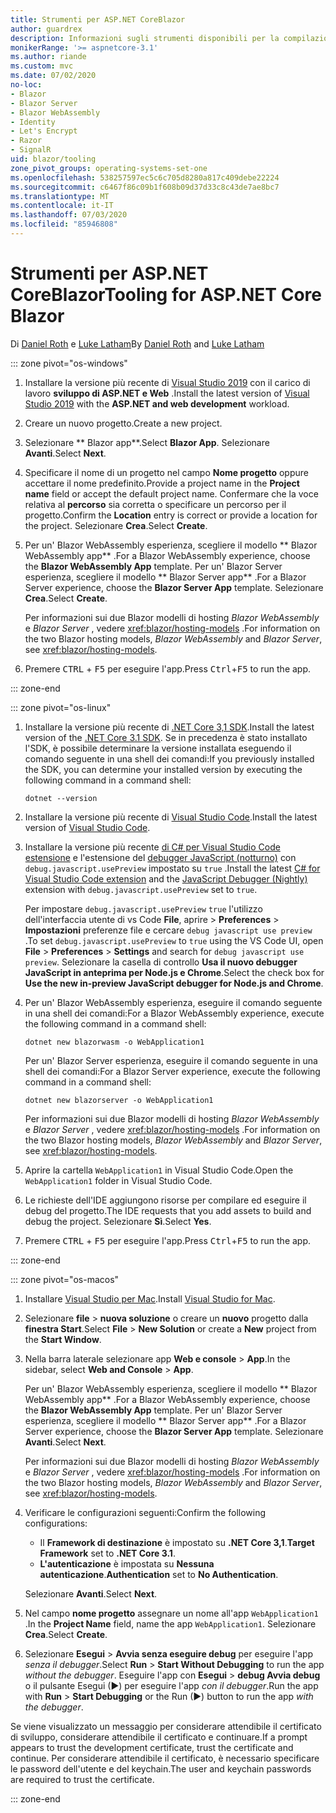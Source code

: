 ```yaml
---
title: Strumenti per ASP.NET CoreBlazor
author: guardrex
description: Informazioni sugli strumenti disponibili per la compilazione di Blazor app.
monikerRange: '>= aspnetcore-3.1'
ms.author: riande
ms.custom: mvc
ms.date: 07/02/2020
no-loc:
- Blazor
- Blazor Server
- Blazor WebAssembly
- Identity
- Let's Encrypt
- Razor
- SignalR
uid: blazor/tooling
zone_pivot_groups: operating-systems-set-one
ms.openlocfilehash: 538257597ec5c6c705d8280a817c409debe22224
ms.sourcegitcommit: c6467f86c09b1f608b09d37d33c8c43de7ae8bc7
ms.translationtype: MT
ms.contentlocale: it-IT
ms.lasthandoff: 07/03/2020
ms.locfileid: "85946808"
---
```

# <a name="tooling-for-aspnet-core-blazor"></a><span data-ttu-id="0258d-103">Strumenti per ASP.NET CoreBlazor</span><span class="sxs-lookup"><span data-stu-id="0258d-103">Tooling for ASP.NET Core Blazor</span></span>

<span data-ttu-id="0258d-104">Di [Daniel Roth](https://github.com/danroth27) e [Luke Latham](https://github.com/guardrex)</span><span class="sxs-lookup"><span data-stu-id="0258d-104">By [Daniel Roth](https://github.com/danroth27) and [Luke Latham](https://github.com/guardrex)</span></span>

::: zone pivot="os-windows"

1. <span data-ttu-id="0258d-105">Installare la versione più recente di [Visual Studio 2019](https://visualstudio.microsoft.com/downloads/) con il carico di lavoro **sviluppo di ASP.NET e Web** .</span><span class="sxs-lookup"><span data-stu-id="0258d-105">Install the latest version of [Visual Studio 2019](https://visualstudio.microsoft.com/downloads/) with the **ASP.NET and web development** workload.</span></span>

1. <span data-ttu-id="0258d-106">Creare un nuovo progetto.</span><span class="sxs-lookup"><span data-stu-id="0258d-106">Create a new project.</span></span>

1. <span data-ttu-id="0258d-107">Selezionare \*\* Blazor app\*\*.</span><span class="sxs-lookup"><span data-stu-id="0258d-107">Select **Blazor App**.</span></span> <span data-ttu-id="0258d-108">Selezionare **Avanti**.</span><span class="sxs-lookup"><span data-stu-id="0258d-108">Select **Next**.</span></span>

1. <span data-ttu-id="0258d-109">Specificare il nome di un progetto nel campo **Nome progetto** oppure accettare il nome predefinito.</span><span class="sxs-lookup"><span data-stu-id="0258d-109">Provide a project name in the **Project name** field or accept the default project name.</span></span> <span data-ttu-id="0258d-110">Confermare che la voce relativa al **percorso** sia corretta o specificare un percorso per il progetto.</span><span class="sxs-lookup"><span data-stu-id="0258d-110">Confirm the **Location** entry is correct or provide a location for the project.</span></span> <span data-ttu-id="0258d-111">Selezionare **Crea**.</span><span class="sxs-lookup"><span data-stu-id="0258d-111">Select **Create**.</span></span>

1. <span data-ttu-id="0258d-112">Per un' Blazor WebAssembly esperienza, scegliere il modello \*\* Blazor WebAssembly app\*\* .</span><span class="sxs-lookup"><span data-stu-id="0258d-112">For a Blazor WebAssembly experience, choose the **Blazor WebAssembly App** template.</span></span> <span data-ttu-id="0258d-113">Per un' Blazor Server esperienza, scegliere il modello \*\* Blazor Server app\*\* .</span><span class="sxs-lookup"><span data-stu-id="0258d-113">For a Blazor Server experience, choose the **Blazor Server App** template.</span></span> <span data-ttu-id="0258d-114">Selezionare **Crea**.</span><span class="sxs-lookup"><span data-stu-id="0258d-114">Select **Create**.</span></span>

   <span data-ttu-id="0258d-115">Per informazioni sui due Blazor modelli di hosting *Blazor WebAssembly* e *Blazor Server* , vedere <xref:blazor/hosting-models> .</span><span class="sxs-lookup"><span data-stu-id="0258d-115">For information on the two Blazor hosting models, *Blazor WebAssembly* and *Blazor Server*, see <xref:blazor/hosting-models>.</span></span>

1. <span data-ttu-id="0258d-116">Premere <kbd>CTRL</kbd> + <kbd>F5</kbd> per eseguire l'app.</span><span class="sxs-lookup"><span data-stu-id="0258d-116">Press <kbd>Ctrl</kbd>+<kbd>F5</kbd> to run the app.</span></span>

::: zone-end

::: zone pivot="os-linux"

1. <span data-ttu-id="0258d-117">Installare la versione più recente di [.NET Core 3,1 SDK](https://dotnet.microsoft.com/download/dotnet-core/3.1).</span><span class="sxs-lookup"><span data-stu-id="0258d-117">Install the latest version of the [.NET Core 3.1 SDK](https://dotnet.microsoft.com/download/dotnet-core/3.1).</span></span> <span data-ttu-id="0258d-118">Se in precedenza è stato installato l'SDK, è possibile determinare la versione installata eseguendo il comando seguente in una shell dei comandi:</span><span class="sxs-lookup"><span data-stu-id="0258d-118">If you previously installed the SDK, you can determine your installed version by executing the following command in a command shell:</span></span>

   ```dotnetcli
   dotnet --version
   ```

1. <span data-ttu-id="0258d-119">Installare la versione più recente di [Visual Studio Code](https://code.visualstudio.com/).</span><span class="sxs-lookup"><span data-stu-id="0258d-119">Install the latest version of [Visual Studio Code](https://code.visualstudio.com/).</span></span>

1. <span data-ttu-id="0258d-120">Installare la versione più recente [di C# per Visual Studio Code estensione](https://marketplace.visualstudio.com/items?itemName=ms-dotnettools.csharp) e l'estensione del [debugger JavaScript (notturno)](https://marketplace.visualstudio.com/items?itemName=ms-vscode.js-debug-nightly) con `debug.javascript.usePreview` impostato su `true` .</span><span class="sxs-lookup"><span data-stu-id="0258d-120">Install the latest [C# for Visual Studio Code extension](https://marketplace.visualstudio.com/items?itemName=ms-dotnettools.csharp) and the [JavaScript Debugger (Nightly)](https://marketplace.visualstudio.com/items?itemName=ms-vscode.js-debug-nightly) extension with `debug.javascript.usePreview` set to `true`.</span></span>

   <span data-ttu-id="0258d-121">Per impostare `debug.javascript.usePreview` `true` l'utilizzo dell'interfaccia utente di vs Code **File**, aprire  >  **Preferences**  >  **Impostazioni** preferenze file e cercare `debug javascript use preview` .</span><span class="sxs-lookup"><span data-stu-id="0258d-121">To set `debug.javascript.usePreview` to `true` using the VS Code UI, open **File** > **Preferences** > **Settings** and search for `debug javascript use preview`.</span></span> <span data-ttu-id="0258d-122">Selezionare la casella di controllo **Usa il nuovo debugger JavaScript in anteprima per Node.js e Chrome**.</span><span class="sxs-lookup"><span data-stu-id="0258d-122">Select the check box for **Use the new in-preview JavaScript debugger for Node.js and Chrome**.</span></span>

1. <span data-ttu-id="0258d-123">Per un' Blazor WebAssembly esperienza, eseguire il comando seguente in una shell dei comandi:</span><span class="sxs-lookup"><span data-stu-id="0258d-123">For a Blazor WebAssembly experience, execute the following command in a command shell:</span></span>

   ```dotnetcli
   dotnet new blazorwasm -o WebApplication1
   ```

   <span data-ttu-id="0258d-124">Per un' Blazor Server esperienza, eseguire il comando seguente in una shell dei comandi:</span><span class="sxs-lookup"><span data-stu-id="0258d-124">For a Blazor Server experience, execute the following command in a command shell:</span></span>

   ```dotnetcli
   dotnet new blazorserver -o WebApplication1
   ```

   <span data-ttu-id="0258d-125">Per informazioni sui due Blazor modelli di hosting *Blazor WebAssembly* e *Blazor Server* , vedere <xref:blazor/hosting-models> .</span><span class="sxs-lookup"><span data-stu-id="0258d-125">For information on the two Blazor hosting models, *Blazor WebAssembly* and *Blazor Server*, see <xref:blazor/hosting-models>.</span></span>

1. <span data-ttu-id="0258d-126">Aprire la cartella `WebApplication1` in Visual Studio Code.</span><span class="sxs-lookup"><span data-stu-id="0258d-126">Open the `WebApplication1` folder in Visual Studio Code.</span></span>

1. <span data-ttu-id="0258d-127">Le richieste dell'IDE aggiungono risorse per compilare ed eseguire il debug del progetto.</span><span class="sxs-lookup"><span data-stu-id="0258d-127">The IDE requests that you add assets to build and debug the project.</span></span> <span data-ttu-id="0258d-128">Selezionare **Sì**.</span><span class="sxs-lookup"><span data-stu-id="0258d-128">Select **Yes**.</span></span>

1. <span data-ttu-id="0258d-129">Premere <kbd>CTRL</kbd> + <kbd>F5</kbd> per eseguire l'app.</span><span class="sxs-lookup"><span data-stu-id="0258d-129">Press <kbd>Ctrl</kbd>+<kbd>F5</kbd> to run the app.</span></span>

::: zone-end

::: zone pivot="os-macos"

1. <span data-ttu-id="0258d-130">Installare [Visual Studio per Mac](https://visualstudio.microsoft.com/vs/mac/).</span><span class="sxs-lookup"><span data-stu-id="0258d-130">Install [Visual Studio for Mac](https://visualstudio.microsoft.com/vs/mac/).</span></span>

1. <span data-ttu-id="0258d-131">Selezionare **file**  >  **nuova soluzione** o creare un **nuovo** progetto dalla **finestra Start**.</span><span class="sxs-lookup"><span data-stu-id="0258d-131">Select **File** > **New Solution** or create a **New** project from the **Start Window**.</span></span>

1. <span data-ttu-id="0258d-132">Nella barra laterale selezionare app **Web e console**  >  **App**.</span><span class="sxs-lookup"><span data-stu-id="0258d-132">In the sidebar, select **Web and Console** > **App**.</span></span>

   <span data-ttu-id="0258d-133">Per un' Blazor WebAssembly esperienza, scegliere il modello \*\* Blazor WebAssembly app\*\* .</span><span class="sxs-lookup"><span data-stu-id="0258d-133">For a Blazor WebAssembly experience, choose the **Blazor WebAssembly App** template.</span></span> <span data-ttu-id="0258d-134">Per un' Blazor Server esperienza, scegliere il modello \*\* Blazor Server app\*\* .</span><span class="sxs-lookup"><span data-stu-id="0258d-134">For a Blazor Server experience, choose the **Blazor Server App** template.</span></span> <span data-ttu-id="0258d-135">Selezionare **Avanti**.</span><span class="sxs-lookup"><span data-stu-id="0258d-135">Select **Next**.</span></span>

   <span data-ttu-id="0258d-136">Per informazioni sui due Blazor modelli di hosting *Blazor WebAssembly* e *Blazor Server* , vedere <xref:blazor/hosting-models> .</span><span class="sxs-lookup"><span data-stu-id="0258d-136">For information on the two Blazor hosting models, *Blazor WebAssembly* and *Blazor Server*, see <xref:blazor/hosting-models>.</span></span>

1. <span data-ttu-id="0258d-137">Verificare le configurazioni seguenti:</span><span class="sxs-lookup"><span data-stu-id="0258d-137">Confirm the following configurations:</span></span>

   * <span data-ttu-id="0258d-138">Il **Framework di destinazione** è impostato su **.NET Core 3,1**.</span><span class="sxs-lookup"><span data-stu-id="0258d-138">**Target Framework** set to **.NET Core 3.1**.</span></span>
   * <span data-ttu-id="0258d-139">**L'autenticazione** è impostata su **Nessuna autenticazione**.</span><span class="sxs-lookup"><span data-stu-id="0258d-139">**Authentication** set to **No Authentication**.</span></span>
   
   <span data-ttu-id="0258d-140">Selezionare **Avanti**.</span><span class="sxs-lookup"><span data-stu-id="0258d-140">Select **Next**.</span></span>

1. <span data-ttu-id="0258d-141">Nel campo **nome progetto** assegnare un nome all'app `WebApplication1` .</span><span class="sxs-lookup"><span data-stu-id="0258d-141">In the **Project Name** field, name the app `WebApplication1`.</span></span> <span data-ttu-id="0258d-142">Selezionare **Crea**.</span><span class="sxs-lookup"><span data-stu-id="0258d-142">Select **Create**.</span></span>

1. <span data-ttu-id="0258d-143">Selezionare **Esegui**  >  **Avvia senza eseguire debug** per eseguire l'app *senza il debugger*.</span><span class="sxs-lookup"><span data-stu-id="0258d-143">Select **Run** > **Start Without Debugging** to run the app *without the debugger*.</span></span> <span data-ttu-id="0258d-144">Eseguire l'app con **Esegui**  >  **debug Avvia debug** o il pulsante Esegui (&#9654;) per eseguire l'app *con il debugger*.</span><span class="sxs-lookup"><span data-stu-id="0258d-144">Run the app with **Run** > **Start Debugging** or the Run (&#9654;) button to run the app *with the debugger*.</span></span>

<span data-ttu-id="0258d-145">Se viene visualizzato un messaggio per considerare attendibile il certificato di sviluppo, considerare attendibile il certificato e continuare.</span><span class="sxs-lookup"><span data-stu-id="0258d-145">If a prompt appears to trust the development certificate, trust the certificate and continue.</span></span> <span data-ttu-id="0258d-146">Per considerare attendibile il certificato, è necessario specificare le password dell'utente e del keychain.</span><span class="sxs-lookup"><span data-stu-id="0258d-146">The user and keychain passwords are required to trust the certificate.</span></span>

::: zone-end

